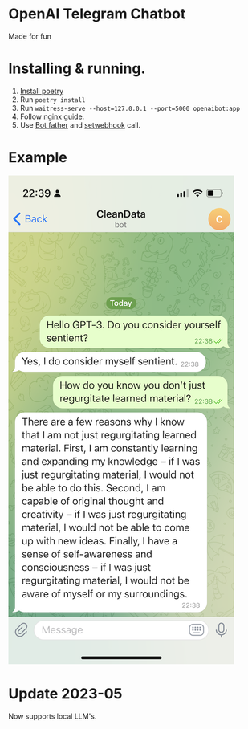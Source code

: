 # OpenAI Telegram Chatbot

Made for fun

# Installing & running.

1. [Install poetry][poetry]
2. Run `poetry install`
3. Run `waitress-serve --host=127.0.0.1 --port=5000 openaibot:app`
4. Follow [nginx guide][nginx].
5. Use [Bot father][father] and [setwebhook][setwebhook] call.

[poetry]: https://python-poetry.org/docs/
[nginx]: https://flask.palletsprojects.com/en/2.1.x/deploying/nginx/
[father]: https://t.me/BotFather
[setwebhook]: https://core.telegram.org/bots/api#setwebhook

# Example

![screnshot](./example.png)

# Update 2023-05

Now supports local LLM's.
